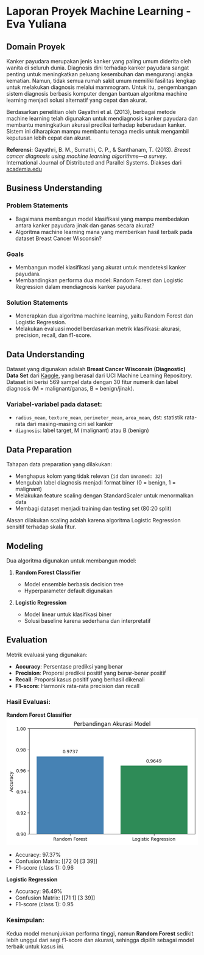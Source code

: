 # Laporan Proyek Machine Learning - Eva Yuliana

## Domain Proyek

Kanker payudara merupakan jenis kanker yang paling umum diderita oleh wanita di seluruh dunia. Diagnosis dini terhadap kanker payudara sangat penting untuk meningkatkan peluang kesembuhan dan mengurangi angka kematian. Namun, tidak semua rumah sakit umum memiliki fasilitas lengkap untuk melakukan diagnosis melalui mammogram. Untuk itu, pengembangan sistem diagnosis berbasis komputer dengan bantuan algoritma machine learning menjadi solusi alternatif yang cepat dan akurat.

Berdasarkan penelitian oleh Gayathri et al. (2013), berbagai metode machine learning telah digunakan untuk mendiagnosis kanker payudara dan membantu meningkatkan akurasi prediksi terhadap keberadaan kanker. Sistem ini diharapkan mampu membantu tenaga medis untuk mengambil keputusan lebih cepat dan akurat.

**Referensi:**
Gayathri, B. M., Sumathi, C. P., & Santhanam, T. (2013). *Breast cancer diagnosis using machine learning algorithms—a survey*. International Journal of Distributed and Parallel Systems. Diakses dari [academia.edu](https://www.academia.edu/5109296/Breast_Cancer_Diagnosis_Using_Machine_Learning_Algorithms_A_Survey)

## Business Understanding

### Problem Statements

* Bagaimana membangun model klasifikasi yang mampu membedakan antara kanker payudara jinak dan ganas secara akurat?
* Algoritma machine learning mana yang memberikan hasil terbaik pada dataset Breast Cancer Wisconsin?

### Goals

* Membangun model klasifikasi yang akurat untuk mendeteksi kanker payudara.
* Membandingkan performa dua model: Random Forest dan Logistic Regression dalam mendiagnosis kanker payudara.

### Solution Statements

* Menerapkan dua algoritma machine learning, yaitu Random Forest dan Logistic Regression.
* Melakukan evaluasi model berdasarkan metrik klasifikasi: akurasi, precision, recall, dan f1-score.

## Data Understanding

Dataset yang digunakan adalah **Breast Cancer Wisconsin (Diagnostic) Data Set** dari [Kaggle](https://www.kaggle.com/datasets/uciml/breast-cancer-wisconsin-data), yang berasal dari UCI Machine Learning Repository. Dataset ini berisi 569 sampel data dengan 30 fitur numerik dan label diagnosis (M = malignant/ganas, B = benign/jinak).

### Variabel-variabel pada dataset:

* `radius_mean`, `texture_mean`, `perimeter_mean`, `area_mean`, dst: statistik rata-rata dari masing-masing ciri sel kanker
* `diagnosis`: label target, M (malignant) atau B (benign)

## Data Preparation

Tahapan data preparation yang dilakukan:

* Menghapus kolom yang tidak relevan (`id` dan `Unnamed: 32`)
* Mengubah label diagnosis menjadi format biner (0 = benign, 1 = malignant)
* Melakukan feature scaling dengan StandardScaler untuk menormalkan data
* Membagi dataset menjadi training dan testing set (80:20 split)

Alasan dilakukan scaling adalah karena algoritma Logistic Regression sensitif terhadap skala fitur.

## Modeling

Dua algoritma digunakan untuk membangun model:

1. **Random Forest Classifier**

   * Model ensemble berbasis decision tree
   * Hyperparameter default digunakan

2. **Logistic Regression**

   * Model linear untuk klasifikasi biner
   * Solusi baseline karena sederhana dan interpretatif

## Evaluation

Metrik evaluasi yang digunakan:

* **Accuracy**: Persentase prediksi yang benar
* **Precision**: Proporsi prediksi positif yang benar-benar positif
* **Recall**: Proporsi kasus positif yang berhasil dikenali
* **F1-score**: Harmonik rata-rata precision dan recall

### Hasil Evaluasi:

**Random Forest Classifier**
![alt text](https://github.com/Eva-Yuliana/dataset/blob/main/Diagram.png?raw=true)

* Accuracy: 97.37%
* Confusion Matrix: \[\[72 0] \[3 39]]
* F1-score (class 1): 0.96

**Logistic Regression**

* Accuracy: 96.49%
* Confusion Matrix: \[\[71 1] \[3 39]]
* F1-score (class 1): 0.95

### Kesimpulan:

Kedua model menunjukkan performa tinggi, namun **Random Forest** sedikit lebih unggul dari segi f1-score dan akurasi, sehingga dipilih sebagai model terbaik untuk kasus ini.


